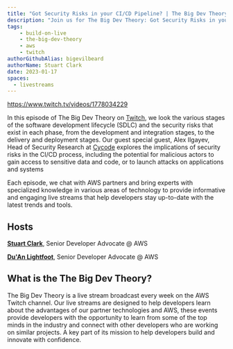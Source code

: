 ```yaml
---
title: "Got Security Risks in your CI/CD Pipeline? | The Big Dev Theory | S1 | Ep.2 Show Notes"
description: "Join us for The Big Dev Theory: Got Security Risks in your CI/CD Pipeline? With Cycode"
tags:
    - build-on-live
    - the-big-dev-theory
    - aws
    - twitch
authorGithubAlias: bigevilbeard
authorName: Stuart Clark
date: 2023-01-17
spaces:
  - livestreams
---
```


https://www.twitch.tv/videos/1778034229

In this episode of The Big Dev Theory on [Twitch](https://www.twitch.tv/videos/1778034229), we look the various stages of the software development lifecycle (SDLC) and the security risks that exist in each phase, from the development and integration stages, to the delivery and deployment stages. Our guest special guest, Alex Ilgayev, Head of Security Research at [Cycode](https://cycode.com/) explores the implications of security risks in the CI/CD process, including the potential for malicious actors to gain access to sensitive data and code, or to launch attacks on applications and systems

Each episode, we chat with AWS partners and bring experts with specialized knowledge in various areas of technology to provide informative and engaging live streams that help developers stay up-to-date with the latest trends and tools.

## Hosts

[**Stuart Clark**](https://twitter.com/bigevilbeard), Senior Developer Advocate @ AWS

[**Du'An Lightfoot**](https://twitter.com/labeveryday), Senior Developer Advocate @ AWS

## What is the The Big Dev Theory?

 The Big Dev Theory is a live stream broadcast every week on the AWS Twitch channel. Our live streams are designed to help developers learn about the advantages of our partner technologies and AWS, these events provide developers with the opportunity to learn from some of the top minds in the industry and connect with other developers who are working on similar projects. A key part of its mission to help developers build and innovate with confidence.